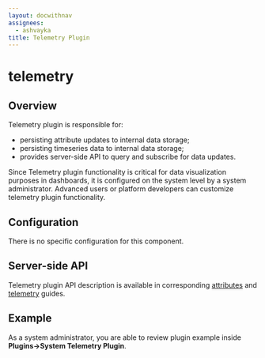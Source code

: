 ```yaml
---
layout: docwithnav
assignees:
  - ashvayka
title: Telemetry Plugin
---
```


# telemetry

## Overview

Telemetry plugin is responsible for:

* persisting attribute updates to internal data storage;
* persisting timeseries data to internal data storage; 
* provides server-side API to query and subscribe for data updates. 

Since Telemetry plugin functionality is critical for data visualization purposes in dashboards, it is configured on the system level by a system administrator. Advanced users or platform developers can customize telemetry plugin functionality.

## Configuration

There is no specific configuration for this component.

## Server-side API

Telemetry plugin API description is available in corresponding [attributes](https://github.com/caoyingde/thingsboard.github.io/tree/9437083b88083a9b2563248432cbbe460867fbaf/docs/user-guide/attributes/README.md) and [telemetry](https://github.com/caoyingde/thingsboard.github.io/tree/9437083b88083a9b2563248432cbbe460867fbaf/docs/user-guide/telemetry/README.md) guides.

## Example

As a system administrator, you are able to review plugin example inside **Plugins-&gt;System Telemetry Plugin**.

